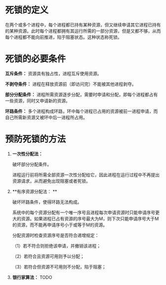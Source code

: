 # 死锁的定义

在两个或多个进程中，每个进程都已持有某种资源，但又继续申请其它进程已持有的某种资源。此时每个进程都拥有其运行所需的一部分资源，但是又都不够，从而每个进程都不能向前推进，陷于阻塞状态。这种状态称死锁。

# 死锁的必要条件

**互斥条件：** 资源具有独占性，进程互斥使用资源。

**不剥夺条件：** 进程在释放资源前（即访问完）不能被其他进程剥夺。

**部分分配条件：** 进程所需资源逐步分配，需要时申请和分配，即每个进程都占有一些资源，同时又申请新的资源。

**环路条件：** 多个进程构成环路，环中每个进程已占用的资源被前一进程申请，而自己所需新资源又被环中后一进程所占用。

# 预防死锁的方法

1. **一次性分配法：**

    破坏部分分配条件。

    进程运行前将所需全部资源一次性分配给它，因此进程在运行过程中不再提出资源请求，从而避免出现阻塞或者死锁。

2. **有序资源分配法： **

    破坏环路条件，使得环路无法构成。

    系统中的每个资源分配有一个唯一序号且进程每次申请资源时只能申请序号更大的资源。如果进程已占有资源的序号最大为M，则下次只能申请序号大于M的资源，而不能再申请序号小于或等于M的资源。

    分配资源时检查资源序号是否符合递增规定：

    （1）若不符合则拒绝该申请，并撤销该进程；

    （2）若符合且资源可用则予以分配；

    （3）若符合但资源不可用则不分配，陷于阻塞；

3. **银行家算法：** TODO